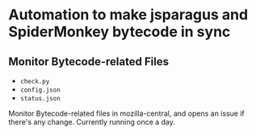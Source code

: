 # Automation to make jsparagus and SpiderMonkey bytecode in sync

## Monitor Bytecode-related Files

* `check.py`
* `config.json`
* `status.json`

Monitor Bytecode-related files in mozilla-central, and opens an issue if there's any change.
Currently running once a day.
